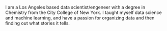 I am a Los Angeles based data scientist/engeneer with a degree in Chemistry from the City College of New York. I taught myself data science and machine learning,
and have a passion for organizing data and then finding out what stories it tells. 
